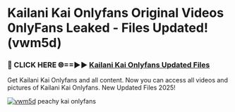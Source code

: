 # Kailani Kai Onlyfans Original Videos 0nlyFans Leaked - Files Updated! (vwm5d)

<h3>🔴 CLICK HERE 🌐==►► <a href="https://best4dudes.click/HH4t6V" rel="nofollow">Kailani Kai Onlyfans Updated Files</a></h3>

Get Kailani Kai Onlyfans and all content. Now you can access all videos and pictures of Kailani Kai Onlyfans. New Updated Files 2025!

[![vwm5d](https://github.com/user-attachments/assets/8c521d6e-e6e3-4a75-9320-d58ab9d79d5b)](https://best4dudes.click/HH4t6V)
peachy kai onlyfans